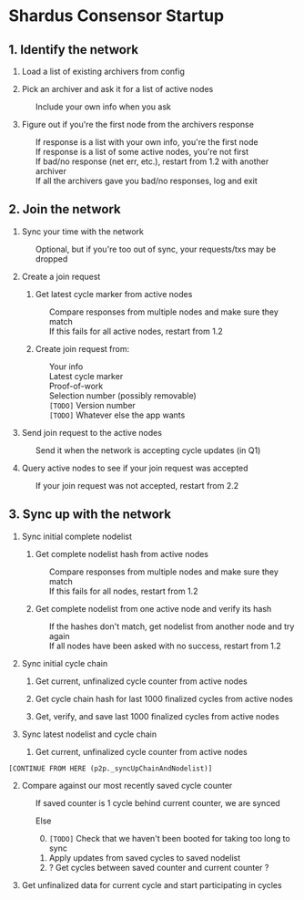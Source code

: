 Shardus Consensor Startup
===

## 1. Identify the network

1. Load a list of existing archivers from config

2. Pick an archiver and ask it for a list of active nodes
   * Include your own info when you ask

3. Figure out if you're the first node from the archivers response
   * If response is a list with your own info, you're the first node
   * If response is a list of some active nodes, you're not first
   * If bad/no response (net err, etc.), restart from 1.2 with another archiver
   * If all the archivers gave you bad/no responses, log and exit


## 2. Join the network

1. Sync your time with the network
    * Optional, but if you're too out of sync, your requests/txs may be dropped

2. Create a join request

   1. Get latest cycle marker from active nodes
      * Compare responses from multiple nodes and make sure they match
      * If this fails for all active nodes, restart from 1.2

   2. Create join request from:
      * Your info
      * Latest cycle marker
      * Proof-of-work
      * Selection number (possibly removable)
      * `[TODO]` Version number
      * `[TODO]` Whatever else the app wants

3. Send join request to the active nodes
   * Send it when the network is accepting cycle updates (in Q1)

4. Query active nodes to see if your join request was accepted
   * If your join request was not accepted, restart from 2.2 

## 3. Sync up with the network

1. Sync initial complete nodelist

   1. Get complete nodelist hash from active nodes
      * Compare responses from multiple nodes and make sure they match
      * If this fails for all nodes, restart from 1.2

   2. Get complete nodelist from one active node and verify its hash
      * If the hashes don't match, get nodelist from another node and try again
      * If all nodes have been asked with no success, restart from 1.2

2. Sync initial cycle chain

   1. Get current, unfinalized cycle counter from active nodes

   2. Get cycle chain hash for last 1000 finalized cycles from active nodes

   3. Get, verify, and save last 1000 finalized cycles from active nodes

3. Sync latest nodelist and cycle chain

   1. Get current, unfinalized cycle counter from active nodes

  `[CONTINUE FROM HERE (p2p._syncUpChainAndNodelist)]`

   2. Compare against our most recently saved cycle counter
      * If saved counter is 1 cycle behind current counter, we are synced
      * Else

        0. `[TODO]` Check that we haven't been booted for taking too long to sync
        1. Apply updates from saved cycles to saved nodelist
        2. ? Get cycles between saved counter and current counter ?

4. Get unfinalized data for current cycle and start participating in cycles

<style>ul {list-style-type: none;}</style>
